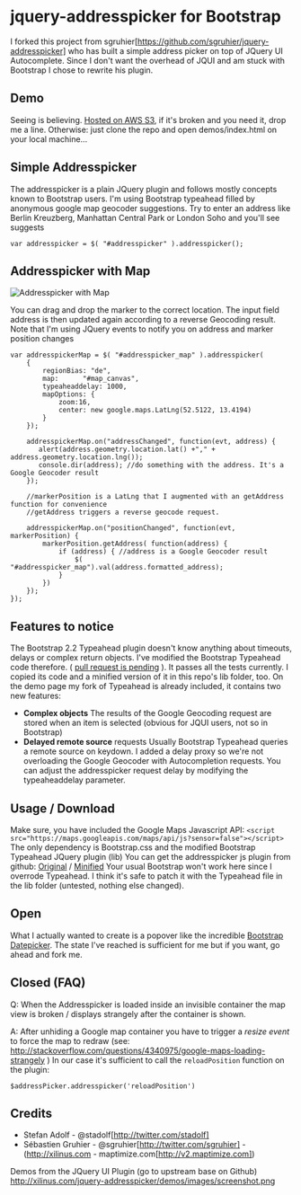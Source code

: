 jquery-addresspicker for Bootstrap
==================================

I forked this project from sgruhier[https://github.com/sgruhier/jquery-addresspicker] who has built a simple address picker on top of JQuery UI Autocomplete.
Since I don't want the overhead of JQUI and am stuck with Bootstrap I chose to rewrite his plugin.

Demo
----
Seeing is believing. [Hosted on AWS S3](http://mngscl-10.s3-website-us-east-1.amazonaws.com/jquery-addresspicker-bootstrap/demos/index.html), if it's broken and you need it, drop me a line. 
Otherwise: just clone the repo and open demos/index.html on your local machine...

Simple Addresspicker
--------------------
The addresspicker is a plain JQuery plugin and follows mostly concepts known to Bootstrap users. I'm using Bootstrap typeahead filled by anonymous google map geocoder suggestions.
Try to enter an address like Berlin Kreuzberg, Manhattan Central Park or London Soho and you'll see suggests

    var addresspicker = $( "#addresspicker" ).addresspicker();

Addresspicker with Map
----------------------
![Addresspicker with Map](https://github.com/elmariachi111/jquery-addresspicker/blob/master/demos/images/addresspicker.jpg?raw=true)

You can drag and drop the marker to the correct location. The input field address is then updated again according to a reverse Geocoding result. 
Note that I'm using JQuery events to notify you on address and marker position changes

    var addresspickerMap = $( "#addresspicker_map" ).addresspicker(
        {
            regionBias: "de",
            map:      "#map_canvas",
            typeaheaddelay: 1000,
            mapOptions: {
                zoom:16,
                center: new google.maps.LatLng(52.5122, 13.4194)
            }
        });

        addresspickerMap.on("addressChanged", function(evt, address) {
           alert(address.geometry.location.lat() +"," + address.geometry.location.lng());
           console.dir(address); //do something with the address. It's a Google Geocoder result
        });

        //markerPosition is a LatLng that I augmented with an getAddress function for convenience
        //getAddress triggers a reverse geocode request.

        addresspickerMap.on("positionChanged", function(evt, markerPosition) {
            markerPosition.getAddress( function(address) {
                if (address) { //address is a Google Geocoder result
                    $( "#addresspicker_map").val(address.formatted_address);
                }
            })
        });
    });

Features to notice
------------------
The Bootstrap 2.2 Typeahead plugin doesn't know anything about timeouts, delays or complex return objects. 
I've modified the Bootstrap Typeahead code therefore. ( [pull request is pending](https://github.com/elmariachi111/bootstrap/blob/2.2.2-wip/js/bootstrap-typeahead.js) ).
It passes all the tests currently. I copied its code and a minified version of it in this repo's lib folder, too. 
On the demo page my fork of Typeahead is already included, it contains two new features:

* **Complex objects** The results of the Google Geocoding request are stored when an item is selected (obvious for JQUI users, not so in Bootstrap)
* **Delayed remote source** requests Usually Bootstrap Typeahead queries a remote source on keydown. I added a delay proxy so we're not overloading the Google Geocoder with Autocompletion requests. You can adjust the addresspicker request delay by modifying the typeaheaddelay parameter.

Usage / Download
----------------
Make sure, you have included the Google Maps Javascript API: 
`<script src="https://maps.googleapis.com/maps/api/js?sensor=false"></script>` The only dependency is Bootstrap.css and the modified Bootstrap Typeahead JQuery plugin (lib)
You can get the addresspicker js plugin from github: [Original](https://raw.github.com/elmariachi111/jquery-addresspicker/master/src/jquery.addresspicker.js) / [Minified](https://raw.github.com/elmariachi111/jquery-addresspicker/master/src/jquery.addresspicker.min.js)
Your usual Bootstrap won't work here since I overrode Typeahead. I think it's safe to patch it with the Typeahead file in the lib folder (untested, nothing else changed).

Open
----
What I actually wanted to create is a popover like the incredible [Bootstrap Datepicker](http://www.eyecon.ro/bootstrap-datepicker/). The state I've reached is sufficient for me but if you want, go ahead and fork me.

Closed (FAQ)
------------
Q: When the Addresspicker is loaded inside an invisible container the map view is broken / displays strangely after the container is shown.

A: After unhiding a Google map container you have to trigger a *resize event* to force the map to redraw (see: http://stackoverflow.com/questions/4340975/google-maps-loading-strangely )
In our case it's sufficient to call the `reloadPosition` function on the plugin:

`$addressPicker.addresspicker('reloadPosition')`


Credits
-------
- Stefan Adolf - @stadolf[http://twitter.com/stadolf]
- Sébastien Gruhier - @sgruhier[http://twitter.com/sgruhier] - (http://xilinus.com - maptimize.com[http://v2.maptimize.com])
 
Demos from the JQuery UI Plugin (go to upstream base on Github)
http://xilinus.com/jquery-addresspicker/demos/images/screenshot.png
